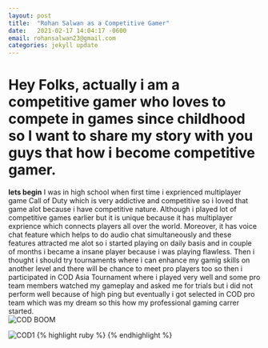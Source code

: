 ```yaml
---
layout: post
title:  "Rohan Salwan as a Competitive Gamer"
date:   2021-02-17 14:04:17 -0600
email: rohansalwan23@gmail.com
categories: jekyll update
---
```

# Hey Folks, actually i am a competitive gamer who loves to compete in games since childhood so I want to share my story with you guys that  how i become competitive gamer. 

**lets begin**
I was in high school when first time i exprienced multiplayer game Call of Duty which is very addictive and competitive so i loved that game alot because i have competitive nature. Although i played lot of competitive games earlier but it is unique because it has multiplayer exprience which connects players all over the world. Moreover, it has voice chat feature which helps to do audio chat simultaneously and these features attracted me alot so i started playing on daily basis and in couple of months i became a insane player because i was playing flawless. Then i thought i should try tournaments where i can enhance my gamig skills on another level and there will be chance to meet pro players too so then i participated in COD Asia Tournament where i played very well and some pro team members watched my gameplay and asked me for trials but i did not perform well because of high ping but eventually i got selected in COD pro team which was my dream so this how my professional gaming carrer started.   
![COD](https://img.wallpapersafari.com/desktop/1920/1080/7/96/R4FD8E.jpg)
BOOM

![COD1](https://www.teahub.io/photos/full/55-558595_call-of-duty-black-ops-3-man.jpg)
{% highlight ruby %}
{% endhighlight %}


[jekyll-docs]: https://jekyllrb.com/docs/home
[jekyll-gh]:   https://github.com/jekyll/jekyll
[jekyll-talk]: https://talk.jekyllrb.com/
